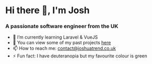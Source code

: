 # Hi there 👋, I'm Josh

### A passionate software engineer from the UK

- 🌱 I’m currently learning Laravel & VueJS
- 🔭 You can view some of my past projects [here](https://joshuatrend.co.uk/projects)
- 📫 How to reach me: contact@joshuatrend.co.uk
- ⚡ Fun fact: I have deuteranopia but my favourite colour is green

